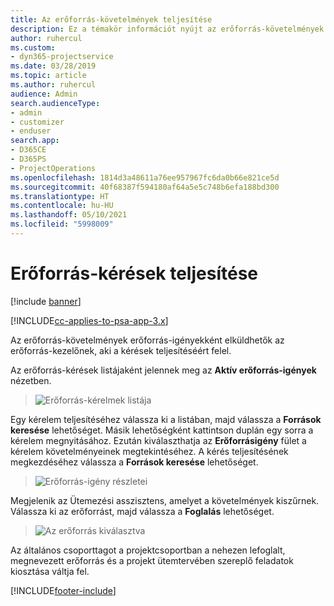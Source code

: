 ```yaml
---
title: Az erőforrás-követelmények teljesítése
description: Ez a témakör információt nyújt az erőforrás-követelmények teljesítéséről.
author: ruhercul
ms.custom:
- dyn365-projectservice
ms.date: 03/28/2019
ms.topic: article
ms.author: ruhercul
audience: Admin
search.audienceType:
- admin
- customizer
- enduser
search.app:
- D365CE
- D365PS
- ProjectOperations
ms.openlocfilehash: 1814d3a48611a76ee957967fc6da0b66e821ce5d
ms.sourcegitcommit: 40f68387f594180af64a5e5c748b6efa188bd300
ms.translationtype: HT
ms.contentlocale: hu-HU
ms.lasthandoff: 05/10/2021
ms.locfileid: "5998009"
---
```

# <a name="fulfilling-resource-requests"></a>Erőforrás-kérések teljesítése

[!include [banner](../includes/psa-now-project-operations.md)]

[!INCLUDE[cc-applies-to-psa-app-3.x](../includes/cc-applies-to-psa-app-3x.md)]

Az erőforrás-követelmények erőforrás-igényekként elküldhetők az erőforrás-kezelőnek, aki a kérések teljesítéséért felel.

Az erőforrás-kérések listájaként jelennek meg az **Aktív erőforrás-igények** nézetben.

> ![Erőforrás-kérelmek listája](media/Resource-Management-image59.png)

Egy kérelem teljesítéséhez válassza ki a listában, majd válassza a **Források keresése** lehetőséget. Másik lehetőségként kattintson duplán egy sorra a kérelem megnyitásához. Ezután kiválaszthatja az **Erőforrásigény** fület a kérelem követelményeinek megtekintéséhez. A kérés teljesítésének megkezdéséhez válassza a **Források keresése** lehetőséget.

> ![Erőforrás-igény részletei](media/Resource-Management-image60.png)

Megjelenik az Ütemezési asszisztens, amelyet a követelmények kiszűrnek. Válassza ki az erőforrást, majd válassza a **Foglalás** lehetőséget.

> ![Az erőforrás kiválasztva](media/Resource-Management-image61.png)

Az általános csoporttagot a projektcsoportban a nehezen lefoglalt, megnevezett erőforrás és a projekt ütemtervében szereplő feladatok kiosztása váltja fel.


[!INCLUDE[footer-include](../includes/footer-banner.md)]